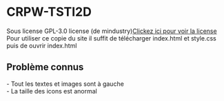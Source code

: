 # CRPW-TSTI2D
<div>Sous license GPL-3.0 license (de mindustry)<a href="https://github.com/Anuken/Mindustry?tab=GPL-3.0-1-ov-file">Clickez ici pour voir la license</a></div>
<div>Pour utiliser ce copie du site il suffit de télécharger index.html et style.css puis de ouvrir index.html</div>
<div>
    <h2>Problème connus</h2>
    <div>- Tout les textes et images sont à gauche</div>
    <div>- La taille des icons est anormal</div>
    <div></div>
</div>